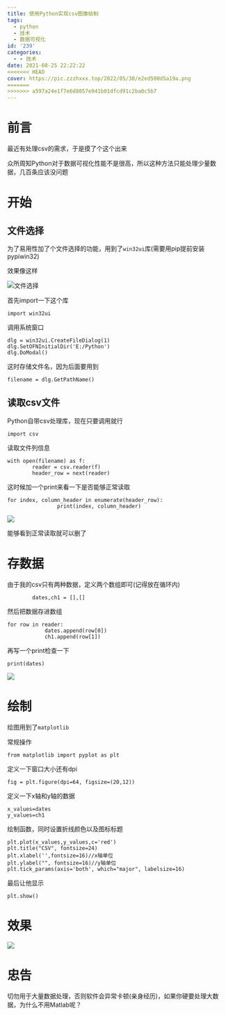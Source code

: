 ```yaml
---
title: 使用Python实现csv图像绘制
tags:
  - python
  - 技术
  - 数据可视化
id: '239'
categories:
  - - 技术
date: 2021-08-25 22:22:22
<<<<<<< HEAD
cover: https://pic.zzzhxxx.top/2022/05/30/e2ed500d5a19a.png
=======
>>>>>>> a597a24e1f7e6d8057e941b01dfcd91c2ba0c5b7
---
```



# 前言

最近有处理csv的需求，于是摸了个这个出来

众所周知Python对于数据可视化性能不是很高，所以这种方法只能处理少量数据，几百条应该没问题

# 开始

## 文件选择

为了易用性加了个文件选择的功能，用到了`win32ui`库(需要用pip提前安装pypiwin32)

效果像这样

![文件选择](https://pic.zzzhxxx.top/2021/08/25/cb193a27f1c3b.png)

首先import一下这个库

```
import win32ui
```

调用系统窗口

```
dlg = win32ui.CreateFileDialog(1)
dlg.SetOFNInitialDir('E:/Python') 
dlg.DoModal()
```

这时存储文件名，因为后面要用到

```
filename = dlg.GetPathName() 
```

## 读取csv文件

Python自带csv处理库，现在只要调用就行

```
import csv
```

读取文件列信息

```
with open(filename) as f:
        reader = csv.reader(f)
        header_row = next(reader)
```

这时候加一个print来看一下是否能够正常读取

```
for index, column_header in enumerate(header_row):
                print(index, column_header)
```

![](https://pic.zzzhxxx.top/2021/08/25/dc813a8f82755.png)

能够看到正常读取就可以删了

# 存数据

由于我的csv只有两种数据，定义两个数组即可(记得放在循环内)

```
        dates,ch1 = [],[]
```

然后把数据存进数组

```
for row in reader:
            dates.append(row[0])
            ch1.append(row[1])
```

再写一个print检查一下

```
print(dates)
```

![](https://pic.zzzhxxx.top/2021/08/25/99952ed702c9e.png)

# 绘制

绘图用到了`matplotlib`

常规操作

```
from matplotlib import pyplot as plt
```

定义一下窗口大小还有dpi

```
fig = plt.figure(dpi=64, figsize=(20,12))
```

定义一下x轴和y轴的数据

```
x_values=dates
y_values=ch1
```

绘制函数，同时设置折线颜色以及图标标题

```
plt.plot(x_values,y_values,c='red')
plt.title("CSV", fontsize=24)
plt.xlabel('',fontsize=16)//x轴单位
plt.ylabel("", fontsize=16)//y轴单位
plt.tick_params(axis='both', which="major", labelsize=16) 
```

最后让他显示

```
plt.show()
```

# 效果

![](https://pic.zzzhxxx.top/2021/08/25/749730a5da138.png)

# 忠告

切勿用于大量数据处理，否则软件会异常卡顿(亲身经历)，如果你硬要处理大数据，为什么不用Matlab呢？